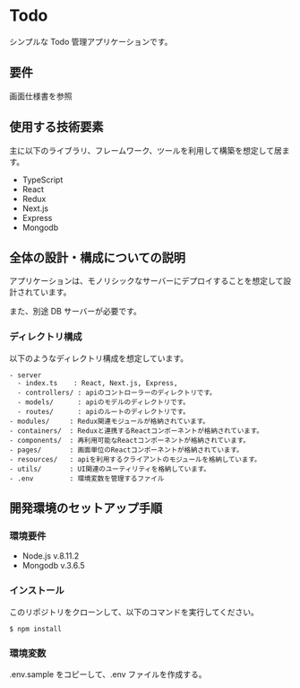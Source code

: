 # Todo

シンプルな Todo 管理アプリケーションです。

## 要件

画面仕様書を参照

## 使用する技術要素

主に以下のライブラリ、フレームワーク、ツールを利用して構築を想定して居ます。

- TypeScript
- React
- Redux
- Next.js
- Express
- Mongodb

## 全体の設計・構成についての説明

アプリケーションは、モノリシックなサーバーにデプロイすることを想定して設計されています。

また、別途 DB サーバーが必要です。

### ディレクトリ構成

以下のようなディレクトリ構成を想定しています。

```
- server
  - index.ts    : React, Next.js, Express,
  - controllers/ : apiのコントローラーのディレクトリです。
  - models/      : apiのモデルのディレクトリです。
  - routes/      : apiのルートのディレクトリです。
- modules/     : Redux関連モジュールが格納されています。
- containers/  : Reduxと連携するReactコンポーネントが格納されています。
- components/  : 再利用可能なReactコンポーネントが格納されています。
- pages/       : 画面単位のReactコンポーネントが格納されています。
- resources/   : apiを利用するクライアントのモジュールを格納しています。
- utils/       : UI関連のユーティリティを格納しています。
- .env         : 環境変数を管理するファイル
```

## 開発環境のセットアップ手順

### 環境要件

- Node.js v.8.11.2
- Mongodb v.3.6.5

### インストール

このリポジトリをクローンして、以下のコマンドを実行してください。

```
$ npm install
```

### 環境変数

.env.sample をコピーして、.env ファイルを作成する。
